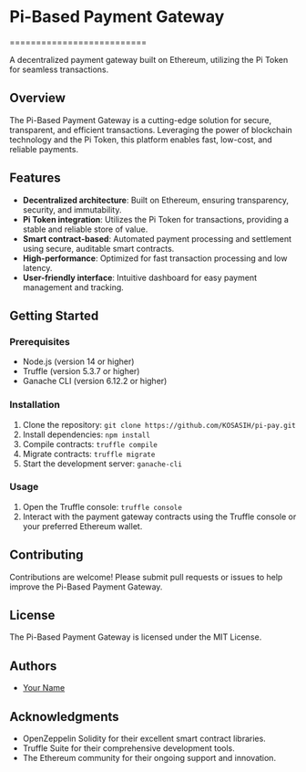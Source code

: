 # Pi-Based Payment Gateway
==========================

A decentralized payment gateway built on Ethereum, utilizing the Pi Token for seamless transactions.

## Overview

The Pi-Based Payment Gateway is a cutting-edge solution for secure, transparent, and efficient transactions. Leveraging the power of blockchain technology and the Pi Token, this platform enables fast, low-cost, and reliable payments.

## Features

* **Decentralized architecture**: Built on Ethereum, ensuring transparency, security, and immutability.
* **Pi Token integration**: Utilizes the Pi Token for transactions, providing a stable and reliable store of value.
* **Smart contract-based**: Automated payment processing and settlement using secure, auditable smart contracts.
* **High-performance**: Optimized for fast transaction processing and low latency.
* **User-friendly interface**: Intuitive dashboard for easy payment management and tracking.

## Getting Started

### Prerequisites

* Node.js (version 14 or higher)
* Truffle (version 5.3.7 or higher)
* Ganache CLI (version 6.12.2 or higher)

### Installation

1. Clone the repository: `git clone https://github.com/KOSASIH/pi-pay.git`
2. Install dependencies: `npm install`
3. Compile contracts: `truffle compile`
4. Migrate contracts: `truffle migrate`
5. Start the development server: `ganache-cli`

### Usage

1. Open the Truffle console: `truffle console`
2. Interact with the payment gateway contracts using the Truffle console or your preferred Ethereum wallet.

## Contributing

Contributions are welcome! Please submit pull requests or issues to help improve the Pi-Based Payment Gateway.

## License

The Pi-Based Payment Gateway is licensed under the MIT License.

## Authors

* [Your Name](https://github.com/your-username)

## Acknowledgments

* OpenZeppelin Solidity for their excellent smart contract libraries.
* Truffle Suite for their comprehensive development tools.
* The Ethereum community for their ongoing support and innovation.
